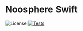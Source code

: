 # Noosphere Swift

![License](https://img.shields.io/badge/license-MIT%2FApache--2.0-blue?label=License)
[![Tests](https://img.shields.io/github/workflow/status/subconsciousnetwork/noosphere/Run%20test%20suite/main?label=Tests)](https://github.com/subconsciousnetwork/noosphere/actions/workflows/run_test_suite.yaml?query=branch%3Amain)

